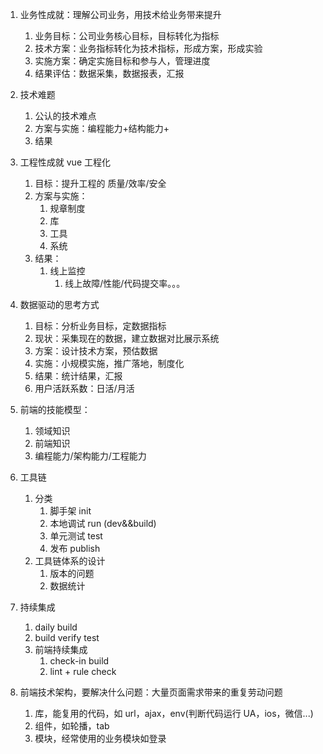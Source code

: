 1. 业务性成就：理解公司业务，用技术给业务带来提升
   1. 业务目标：公司业务核心目标，目标转化为指标
   2. 技术方案：业务指标转化为技术指标，形成方案，形成实验
   3. 实施方案：确定实施目标和参与人，管理进度
   4. 结果评估：数据采集，数据报表，汇报
2. 技术难题
   1. 公认的技术难点
   2. 方案与实施：编程能力+结构能力+
   3. 结果
3. 工程性成就 vue 工程化
   1. 目标：提升工程的 质量/效率/安全
   2. 方案与实施：
      1. 规章制度
      2. 库
      3. 工具
      4. 系统
   3. 结果：
      1. 线上监控
         1. 线上故障/性能/代码提交率。。。
4. 数据驱动的思考方式
   1. 目标：分析业务目标，定数据指标
   2. 现状：采集现在的数据，建立数据对比展示系统
   3. 方案：设计技术方案，预估数据
   4. 实施：小规模实施，推广落地，制度化
   5. 结果：统计结果，汇报
   6. 用户活跃系数：日活/月活
5. 前端的技能模型：
   1. 领域知识
   2. 前端知识
   3. 编程能力/架构能力/工程能力
6. 工具链
   1. 分类
      1. 脚手架 init
      2. 本地调试 run (dev&&build)
      3. 单元测试 test
      4. 发布 publish
   2. 工具链体系的设计
      1. 版本的问题
      2. 数据统计
7. 持续集成

   1. daily build
   2. build verify test
   3. 前端持续集成
      1. check-in build
      2. lint + rule check

8. 前端技术架构，要解决什么问题：大量页面需求带来的重复劳动问题
   1. 库，能复用的代码，如 url，ajax，env(判断代码运行 UA，ios，微信...)
   2. 组件，如轮播，tab
   3. 模块，经常使用的业务模块如登录
